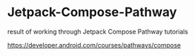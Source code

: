 # Jetpack-Compose-Pathway
result of working through Jetpack Compose Pathway tutorials

https://developer.android.com/courses/pathways/compose
